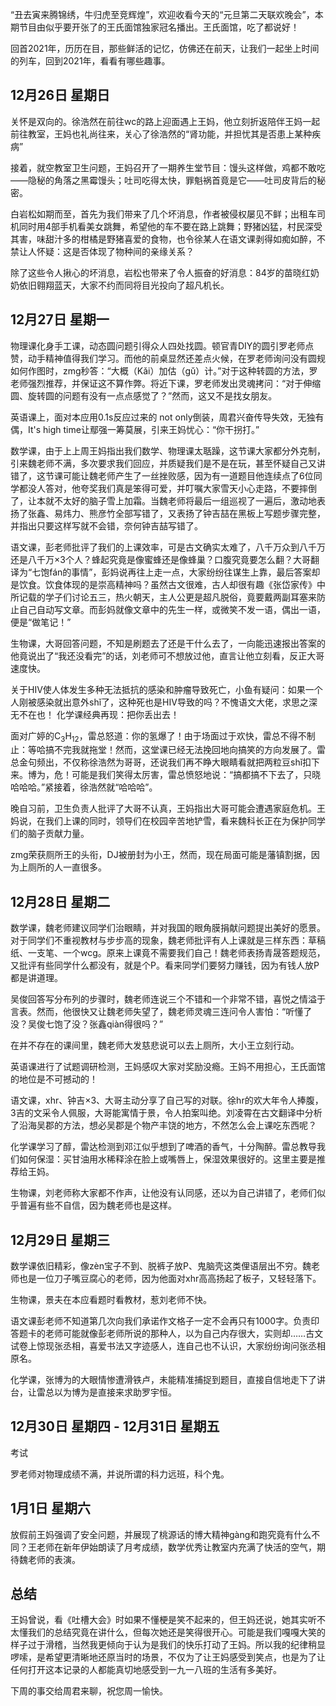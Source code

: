 “丑去寅来腾锦绣，牛归虎至竞辉煌”，欢迎收看今天的“元旦第二天联欢晚会”，本期节目由似乎要开张了的王氏面馆独家冠名播出。王氏面馆，吃了都说好！

回首2021年，历历在目，那些鲜活的记忆，仿佛还在前天，让我们一起坐上时间的列车，回到2021年，看看有哪些趣事。

## 12月26日 星期日

关怀是双向的。徐浩然在前往wc的路上迎面遇上王妈，他立刻折返陪伴王妈一起前往教室，王妈也礼尚往来，关心了徐浩然的“肾功能，并担忧其是否患上某种疾病”

接着，就空教室卫生问题，王妈召开了一期养生堂节目：馒头这样做，鸡都不敢吃——隐秘的角落之黑霉馒头；吐司吃得太快，罪魁祸首竟是它——吐司皮背后的秘密。

白岩松如期而至，首先为我们带来了几个坏消息，作者被侵权屡见不鲜；出租车司机同时用4部手机看美女跳舞，希望他的车不要在路上跳舞；野猪凶猛，村民深受其害，味甜汁多的柑橘是野猪喜爱的食物，也令徐某人在语文课剥得如痴如醉，不禁让人怀疑：这是否体现了物种间的亲缘关系？

除了这些令人揪心的坏消息，岩松也带来了令人振奋的好消息：84岁的苗晓红奶奶依旧翱翔蓝天，大家不约而同将目光投向了超凡机长。

## 12月27日 星期一

物理课化身手工课，动态圆问题引得众人四处找圆。顿官青DIY的圆引罗老师点赞，动手精神值得我们学习。而他的前桌显然还差点火候，在罗老师询问没有圆规如何作图时，zmg秒答：“大概（Kǎi）加估（gǔ）计。”对于这种转圆的方法，罗老师强烈推荐，并保证这不算作弊。将近下课，罗老师发出灵魂拷问：“对于伸缩圆、旋转圆的问题有没有一点点感觉了？”然而，这又不是找女朋友。

英语课上，面对本应用0.1s反应过来的 not only倒装，周君兴奋传导失效，无独有偶，It's high time让鄢强一筹莫展，引来王妈忧心：“你干拐打。”

数学课，由于上上周王妈指出我们数学、物理课太聒躁，这节课大家都分外克制，引来魏老师不满，多次要求我们回应，并质疑我们是不是在玩，甚至怀疑自己又讲错了，这节课可能让魏老师产生了一丝挫败感，因为有一道题目他连续点了6位同学都没人答对，他夸奖我们真是笨得可爱，并叮嘱大家雪天小心走路，不要摔倒了，让本就不太好的脑子雪上加霜。当魏老师将最后一组巡视了一遍后，激动地表扬了张鑫、易炜力、熊彦竹全部写错了，又表扬了钟吉喆在黑板上写题步骤完整，并指出只要这样写就不会错，奈何钟吉喆写错了。

语文课，彭老师批评了我们的上课效率，可是古文确实太难了，八千万众到八千万还是八千万$\times$3个人？蜂起究竟是像蜜蜂还是像蜂巢？口腹究竟要怎么翻？大哥翻译为“七饱fán的事情”，彭妈说再往上走一点，大家纷纷往谋生上靠，最后答案却是饮食。饮食体现的是崇高精神吗？虽然古文很难，古人却很有趣《张岱家传》中所记载的学子们讨论五三，热火朝天，主人公更是超凡脱俗，竟要戴两副耳塞来防止自己自动写文章。而彭妈就像文章中的先生一样，或微笑不发一语，偶出一语，便是“做笔记！”

生物课，大哥回答问题，不知是刷题去了还是干什么去了，一向能迅速报出答案的他竟说出了“我还没看完”的话，刘老师可不想放过他，直言让他立刻看，反正大哥速度快。

关于HIV使人体发生多种无法抵抗的感染和肿瘤导致死亡，小鱼有疑问：如果一个人刚被感染就出意外shǐ了，这种死也是HIV导致的吗？不愧语文大佬，求思之深无不在也！
化学课经典再现：把你丢出去！

面对广婷的$\mathrm{C_3H_{12}}$，雷总怒道：你的氢爆了！由于场面过于欢快，雷总不得不制止：等哈搞不完我就拖堂！然而，这堂课已经无法挽回地向搞笑的方向发展了。雷总金句频出，不仅称徐浩然为哥哥，还说我们再不睁大眼睛看就把两粒豆shǐ扣下来。博为，危！可能是我们笑得太厉害，雷总愤怒地说：“搞都搞不下去了，只晓哈哈哈。”紧接着，徐浩然就“哈哈哈”。

晚自习前，卫生负责人批评了大哥不认真，王妈指出大哥可能会遭遇家庭危机。王妈说，在我们上课的同时，领导们在校园辛苦地铲雪，看来魏科长正在为保护同学们的脑子贡献力量。

zmg荣获厕所王的头衔，DJ被册封为小王，然而，现在局面可能是藩镇割据，因为上厕所的人一直很多。

## 12月28日 星期二

数学课，魏老师建议同学们治眼睛，并对我国的眼角膜捐献问题提出美好的愿景。对于同学们不重视教材与步步高的现象，魏老师批评有人上课就是三样东西：草稿纸、一支笔、一个wcg。原来上课竟不需要我们自己！魏老师表扬青晟答题规范，又批评有些同学什么都没有，就是个P。看来同学们要努力赚钱，因为有钱人放P都是讲道理。

吴俊回答写分布列的步骤时，魏老师连说三个不错和一个非常不错，喜悦之情溢于言表。然而，他很快又让魏老师失望了，魏老师灵魂三连问令人害怕：“听懂了没？吴俊七饱了没？张鑫qiàn得很吗？”

在并不存在的课间里，魏老师大发慈悲说可以去上厕所，大小王立刻行动。

英语课进行了试题调研检测，王妈感叹大家对奖励没瘾。王妈不用担心，王氏面馆的地位是不可撼动的！

语文课，xhr、钟吉$\times$3、大哥主动分享了自己写的对联。徐hr的欢大年令人捧腹，3吉的文采令人佩服，大哥能寓情于景，令人拍案叫绝。刘凌霄在古文翻译中分析了沿海吴郡的方法，想必吴郡是个物产丰饶的地方，不然怎么会上课吃东西呢？

化学课学习了醇，雷达检测到邓江似乎想到了啤酒的香气，十分陶醉。雷总教导我们如何保湿：买甘油用水稀释涂在脸上或嘴唇上，保湿效果很好的。这里主要是推荐给王妈。

生物课，刘老师称大家都不作声，让他没有认同感，还以为自己讲错了，老师们似乎普遍有些不自信，因为魏老师也是这样。

## 12月29日 星期三

数学课依旧精彩，像zèn宝子不到、脱裤子放P、鬼脑壳这类俚语层出不穷。魏老师也是一位刀子嘴豆腐心的老师，因为他面对xhr高高扬起了板子，又轻轻落下。

生物课，景夫在本应看题时看教材，惹刘老师不快。

语文课彭老师不知道第几次向我们承诺作文格子一定不会再只有1000字。负责印答题卡的老师可能就像彭老师所说的那种人，以为自己内存很大，实则却……古文试卷上惊现张丞相，喜爱书法又字迹感人，连自己也不认识，大家纷纷询问张丞相原名。

化学课，张博为的大眼情惨遭滑铁卢，未能精准捕捉到题目，直接自信地走下了讲台，让雷总以为博为是直接来求助罗宇恒。

## 12月30日 星期四 - 12月31日 星期五

考试

罗老师对物理成绩不满，并说所谓的科力远班，科个鬼。

## 1月1日 星期六

放假前王妈强调了安全问题，并展现了桃源话的博大精神gàng和跑究竟有什么不同？王老师在新年伊始朗读了月考成绩，数学优秀让教室内充满了快活的空气，期待魏老师的表演。

## 总结

王妈曾说，看《吐槽大会》时如果不懂梗是笑不起来的，但王妈还说，她其实听不太懂我们的总结究竟在讲什么，但每次她还是笑得很开心。可能是我们嘎嘎大笑的样子过于滑稽，当然我更倾向于认为是我们的快乐打动了王妈。所以我的纪律稍显啰嗦，是希望更清晰地还原当时的场景，不仅为了让王妈感受到笑点，也是为了让任何打开这本记录的人都能真切地感受到一九一八班的生活有多美好。

下周的事交给周君来聊，祝您周一愉快。